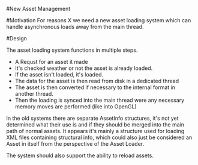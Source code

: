 #New Asset Management

#Motivation
For reasons X we need a new asset loading system which can handle asynchronous
loads away from the main thread. 

#Design

The asset loading system functions in multiple steps.

- A Requst for an asset it made
- It's checked weather or not the asset is already loaded.
- If the asset isn't loaded, it's loaded.
- The data for the asset is then read from disk in a dedicated thread
- The asset is then converted if necessary to the internal format in another
  thread.
- Then the loading is synced into the main thread were any necessary memory
  moves are performed (like into OpenGL)


In the old systems there are separate AssetInfo structures, it's not yet
determined what their use is and if they should be merged into the main path of
normal assets. It appears it's mainly a structure used for loading XML files
containing structural info, which could also just be considered an Asset in
itself from the perspective of the Asset Loader.

The system should also support the ability to reload assets.
